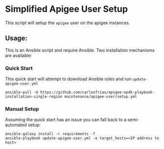 # Simplified Apigee User Setup
This script will setup the `apigee` user on the apigee instances.

## Usage: 
This is an Ansible script and require Ansible. Two installation mechanisms are available:

### Quick Start
This quick start will attempt to download Ansible roles and run `update-apigee-user.yml` 

    ansible-pull -U https://github.com/carlosfrias/apigee-opdk-playbook-installation-single-region maintenance/apigee-user/setup.yml
    
### Manual Setup
Assuming the quick start has an issue you can fall back to a semi-automated setup:

    ansible-galaxy install -r requirements -f
    ansible-playbook update-apigee-user.yml -e target_hosts=<IP address to host>
        